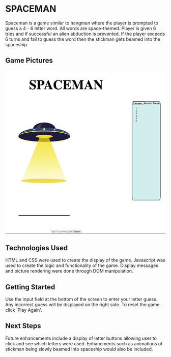 # SPACEMAN

Spaceman is a game similar to hangman where the player is prompted to guess a 4 - 6 letter word. All words are space-themed. Player is given 6 tries and if successful an alien abduction is prevented. If the player exceeds 6 turns and fail to guess the word then the stickman gets beamed into the spaceship. 

## Game Pictures
<img src="https://github.com/vivienkp/spaceman/blob/main/spaceman_img.png?raw=true">

## Technologies Used
HTML and CSS were used to create the display of the game. Javascript was used to create the logic and functionality of the game. Display messages and picture rendering were done through DOM manipulation.

## Getting Started

Use the input field at the bottom of the screen to enter your letter guess. Any incorrect guess will be displayed on the right side. To reset the game click 'Play Again'.

## Next Steps
Future enhancements include a display of letter buttons allowing user to click and see which letters were used. Enhancments such as animations of stickman being slowly beamed into spaceship would also be included. 

